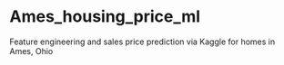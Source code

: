 # Ames_housing_price_ml
Feature engineering and sales price prediction via Kaggle for homes in Ames, Ohio
